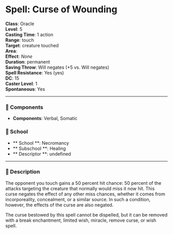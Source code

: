 
# Spell: Curse of Wounding
**Class**: Oracle  
**Level**: 5  
**Casting Time**: 1 action  
**Range**: touch  
**Target**: creature touched  
**Area**:   
**Effect**: _None_  
**Duration**: permanent  
**Saving Throw**: Will negates (+5 vs. Will negates)  
**Spell Resistance**: Yes (yes)  
**DC**: 15  
**Caster Level**: 1  
**Spontaneous**: Yes

---

### 🔮 Components
- **Components**: Verbal, Somatic

### 🏫 School
- ** School **: Necromancy
- ** Subschool **: Healing
- ** Descriptor **: undefined
---

### 📜 Description
The opponent you touch gains a 50 percent hit chance: 50 percent of the attacks targeting the creature that normally would miss it now hit. This curse negates the effect of any other miss chances, whether it comes from incorporeality, concealment, or a similar source. In such a condition, however, the effects of the curse are also negated.

The curse bestowed by this spell cannot be dispelled, but it can be removed with a break enchantment, limited wish, miracle, remove curse, or wish spell.
